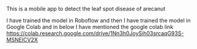This is a mobile app to detect the leaf spot disease of arecanut

I have trained the model in Roboflow and then I have trained the model in Google Colab and in below I have mentioned the google colab link
https://colab.research.google.com/drive/1Nn3h0JoySih03srcaqG93S-MSNElCV2X
